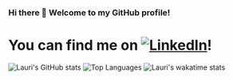 ### Hi there 👋 Welcome to my GitHub profile!
# You can find me on [![LinkedIn][2.2]][2]!
![Lauri's GitHub stats](https://github-readme-stats.vercel.app/api?username=LauriLepik&count_private=true&show_icons=true&theme=tokyonight)
![Top Languages](https://github-readme-stats.vercel.app/api/top-langs/?username=LauriLepik)
![Lauri's wakatime stats](https://github-readme-stats.vercel.app/api/wakatime?username=LauriLepik)


<!-- Icons -->

[2.2]: https://cdn-icons-png.flaticon.com/32/174/174857.png (LinkedIn)

<!-- Links to your social media accounts -->

[2]: https://www.linkedin.com/in/lauri-lepik/
<!--
**LauriLepik/LauriLepik** is a ✨ _special_ ✨ repository because its `README.md` (this file) appears on your GitHub profile.

Here are some ideas to get you started:

- 🔭 I’m currently working on ...
- 🌱 I’m currently learning ...
- 👯 I’m looking to collaborate on ...
- 🤔 I’m looking for help with ...
- 💬 Ask me about ...
- 📫 How to reach me: ...
- 😄 Pronouns: ...
- ⚡ Fun fact: ...
-->
